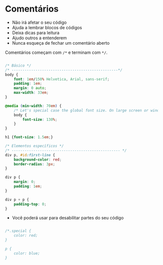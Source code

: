 # Comentários

* Não irá afetar o seu código
* Ajuda a lembrar blocos de códigos
* Deixa dicas para leitura
* Ajudo outros a entenderem
* Nunca esqueça de fechar um comentário aberto

Comentários começam com `/*` e terminam com `*/`.

```css

/* Básico */
/* -------------------------------------------------*/
body {
    font: 1em/150% Helvetica, Arial, sans-serif;
    padding: 1em;
    margin: 0 auto;
    max-width: 33em;
}

@media (min-width: 70em) {
    /* Let's special case the global font size. On large screen or windowm we increase the font size for better readability */
    body {
        font-size: 130%;
    }
}

h1 {font-size: 1.5em;}

/* Elementos específicos */
/* -------------------------------------------------- */
div p, #id:first-line {
    background-color: red;
    border-radius: 3px;
}

div p {
    margin: 0;
    padding: 1em;
}

div p + p {
    padding-top: 0;
}

```

* Você poderá usar para desabilitar partes do seu código

```css

/*.special {
    color: red;
}

p {
    color: blue;
} 
```